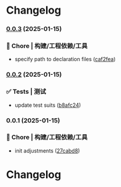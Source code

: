 # Changelog
### [0.0.3](https://github.com/Yakima-Teng/umami-sdk/compare/v0.0.2...v0.0.3) (2025-01-15)


### 🚀 Chore | 构建/工程依赖/工具

* specify path to declaration files ([caf2fea](https://github.com/Yakima-Teng/umami-sdk/commit/caf2feaa9562e2ba394b632a6a7192558ce2a0cc))

### [0.0.2](https://github.com/Yakima-Teng/umami-sdk/compare/v0.0.1...v0.0.2) (2025-01-15)


### ✅ Tests | 测试

* update test suits ([b8afc24](https://github.com/Yakima-Teng/umami-sdk/commit/b8afc24d07e6720465bddc0e1e3bdebd34c55c6e))

### 0.0.1 (2025-01-15)


### 🚀 Chore | 构建/工程依赖/工具

* init adjustments ([27cabd8](https://github.com/Yakima-Teng/umami-sdk/commit/27cabd8a497d8a4727b320061e9f46daecfc63f2))

# Changelog
